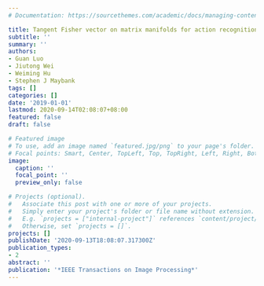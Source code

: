 ```yaml
---
# Documentation: https://sourcethemes.com/academic/docs/managing-content/

title: Tangent Fisher vector on matrix manifolds for action recognition
subtitle: ''
summary: ''
authors:
- Guan Luo
- Jiutong Wei
- Weiming Hu
- Stephen J Maybank
tags: []
categories: []
date: '2019-01-01'
lastmod: 2020-09-14T02:08:07+08:00
featured: false
draft: false

# Featured image
# To use, add an image named `featured.jpg/png` to your page's folder.
# Focal points: Smart, Center, TopLeft, Top, TopRight, Left, Right, BottomLeft, Bottom, BottomRight.
image:
  caption: ''
  focal_point: ''
  preview_only: false

# Projects (optional).
#   Associate this post with one or more of your projects.
#   Simply enter your project's folder or file name without extension.
#   E.g. `projects = ["internal-project"]` references `content/project/deep-learning/index.md`.
#   Otherwise, set `projects = []`.
projects: []
publishDate: '2020-09-13T18:08:07.317300Z'
publication_types:
- 2
abstract: ''
publication: '*IEEE Transactions on Image Processing*'
---
```


